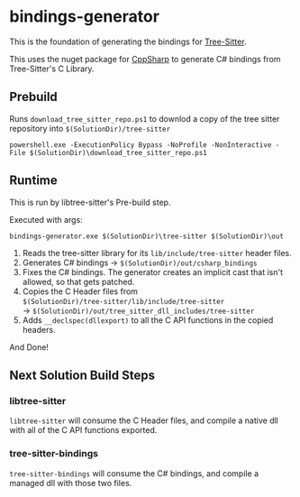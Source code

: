 # bindings-generator

This is the foundation of generating the bindings for [Tree-Sitter](https://github.com/tree-sitter/tree-sitter).

This uses the nuget package for [CppSharp](https://github.com/mono/CppSharp) to generate C# bindings from Tree-Sitter's C Library.

## Prebuild

Runs `download_tree_sitter_repo.ps1` to downlod a copy of the tree sitter repository into `$(SolutionDir)/tree-sitter`
```
powershell.exe -ExecutionPolicy Bypass -NoProfile -NonInteractive -File $(SolutionDir)\download_tree_sitter_repo.ps1
```

## Runtime

This is run by libtree-sitter's Pre-build step.

Executed with args:
```
bindings-generator.exe $(SolutionDir)\tree-sitter $(SolutionDir)\out
```

1. Reads the tree-sitter library for its `lib/include/tree-sitter` header files.  
2. Generates C# bindings -> `$(SolutionDir)/out/csharp_bindings`
3. Fixes the C# bindings. The generator creates an implicit cast that isn't allowed, so that gets patched.
4. Copies the C Header files from   
`$(SolutionDir)/tree-sitter/lib/include/tree-sitter`  
-> `$(SolutionDir)/out/tree_sitter_dll_includes/tree-sitter`
5. Adds `__declspec(dllexport)` to all the C API functions in the copied headers.

And Done!

## Next Solution Build Steps

### libtree-sitter
`libtree-sitter` will consume the C Header files, and compile a native dll with all of the C API functions exported.

### tree-sitter-bindings
`tree-sitter-bindings` will consume the C# bindings, and compile a managed dll with those two files.

